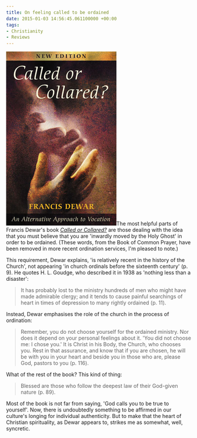 ```yaml
---
title: On feeling called to be ordained
date: 2015-01-03 14:56:45.061100000 +00:00
tags:
- Christianity
- Reviews
---
```

[<img alt="Francis Dewar: Called or Collared?" title="Francis Dewar: Called or Collared?" src="/assets/dewar-called-collared.jpg" class="alignright" />](http://www.spckpublishing.co.uk/shop/called-or-collared/)The most helpful parts of Francis Dewar's book [_Called or Collared?_](http://www.spckpublishing.co.uk/shop/called-or-collared/) are those dealing with the idea that you must believe that you are 'inwardly moved by the Holy Ghost' in order to be ordained. (These words, from the Book of Common Prayer, have been removed in more recent ordination services, I'm pleased to note.)

This requirement, Dewar explains, 'is relatively recent in the history of the Church', not appearing 'in church ordinals before the sixteenth century' (p. 9). He quotes H. L. Goudge, who described it in 1938 as 'nothing less than a disaster':

> It has probably lost to the ministry hundreds of men who might have made admirable clergy; and it tends to cause painful searchings of heart in times of depression to many rightly ordained (p. 11).

Instead, Dewar emphasises the role of the church in the process of ordination:

> Remember, you do not choose yourself for the ordained ministry. Nor does it depend on your personal feelings about it. 'You did not choose me: I chose you.' It is Christ in his Body, the Church, who chooses you. Rest in that assurance, and know that if you are chosen, he will be with you in your heart and beside you in those who are, please God, pastors to you (p. 116).

What of the rest of the book? This kind of thing:

> Blessed are those who follow the deepest law of their God-given nature (p. 89).

Most of the book is not far from saying, 'God calls you to be true to yourself'. Now, there is undoubtedly something to be affirmed in our culture's longing for individual authenticity. But to make that the heart of Christian spirituality, as Dewar appears to, strikes me as somewhat, well, syncretic.
